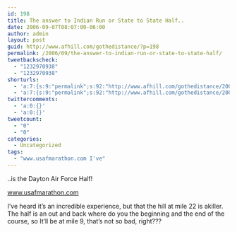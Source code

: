 ```yaml
---
id: 198
title: The answer to Indian Run or State to State Half..
date: 2006-09-07T08:07:00-06:00
author: admin
layout: post
guid: http://www.afhill.com/gothedistance/?p=198
permalink: /2006/09/the-answer-to-indian-run-or-state-to-state-half/
tweetbackscheck:
  - "1232970938"
  - "1232970938"
shorturls:
  - 'a:7:{s:9:"permalink";s:92:"http://www.afhill.com/gothedistance/2006/09/the-answer-to-indian-run-or-state-to-state-half/";s:7:"tinyurl";s:25:"http://tinyurl.com/aebpk8";s:4:"isgd";s:17:"http://is.gd/hfIr";s:5:"bitly";s:18:"http://bit.ly/Gltl";s:5:"snipr";s:22:"http://snipr.com/aqwf6";s:5:"snurl";s:22:"http://snurl.com/aqwf6";s:7:"snipurl";s:24:"http://snipurl.com/aqwf6";}'
  - 'a:7:{s:9:"permalink";s:92:"http://www.afhill.com/gothedistance/2006/09/the-answer-to-indian-run-or-state-to-state-half/";s:7:"tinyurl";s:25:"http://tinyurl.com/aebpk8";s:4:"isgd";s:17:"http://is.gd/hfIr";s:5:"bitly";s:18:"http://bit.ly/Gltl";s:5:"snipr";s:22:"http://snipr.com/aqwf6";s:5:"snurl";s:22:"http://snurl.com/aqwf6";s:7:"snipurl";s:24:"http://snipurl.com/aqwf6";}'
twittercomments:
  - 'a:0:{}'
  - 'a:0:{}'
tweetcount:
  - "0"
  - "0"
categories:
  - Uncategorized
tags:
  - "www.usafmarathon.com I've"
---
```

..is the Dayton Air Force Half!

www.usafmarathon.com

I&#8217;ve heard it&#8217;s an incredible experience, but that the hill at mile 22 is akiller. The half is an out and back where do you the beginning and the end of the course, so It&#8217;ll be at mile 9, that&#8217;s not so bad, right???